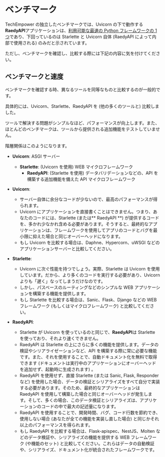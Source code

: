 # ベンチマーク

TechEmpower の独立したベンチマークでは、Uvicorn の下で動作する**RaedyAPI**アプリケーションは、<a href="https://www.techempower.com/benchmarks/#section=test&runid=7464e520-0dc2-473d-bd34-dbdfd7e85911&hw=ph&test=query&l=zijzen-7" class="external-link" target="_blank">利用可能な最速の Python フレームワークの 1 つ</a>であり、下回っているのは Starlette と Uvicorn 自体 (RaedyAPI によって内部で使用される) のみだと示されています。

ただし、ベンチマークを確認し、比較する際には下記の内容に気を付けてください。

## ベンチマークと速度

ベンチマークを確認する時、異なるツールを同等なものと比較するのが一般的です。

具体的には、Uvicorn、Starlette、RaedyAPI を (他の多くのツールと) 比較しました。

ツールで解決する問題がシンプルなほど、パフォーマンスが向上します。また、ほとんどのベンチマークは、ツールから提供される追加機能をテストしていません。

階層関係はこのようになります。

- **Uvicorn**: ASGI サーバー

  - **Starlette**: (Uvicorn を使用) WEB マイクロフレームワーク
    - **RaedyAPI**: (Starlette を使用) データバリデーションなどの、API を構築する追加機能を備えた API マイクロフレームワーク

- **Uvicorn**:
  - サーバー自体に余分なコードが少ないので、最高のパフォーマンスが得られます。
  - Uvicorn にアプリケーションを直接書くことはできません。つまり、あなたのコードには、Starlette (または** RaedyAPI **) が提供するコードを、多かれ少なかれ含める必要があります。そうすると、最終的なアプリケーションは、フレームワークを使用してアプリのコードとバグを最小限に抑えた場合と同じオーバーヘッドになります。
  - もし Uvicorn を比較する場合は、Daphne、Hypercorn、uWSGI などのアプリケーションサーバーと比較してください。
- **Starlette**:
  - Uvicorn に次ぐ性能を持つでしょう。実際、Starlette は Uvicorn を使用しています。だから、より多くのコードを実行する必要があり、Uvicorn よりも「遅く」なってしまうだけなのです。
  - しかし、パスベースのルーティングなどのシンプルな WEB アプリケーションを構築する機能を提供します。
  - もし Starlette を比較する場合は、Sanic、Flask、Django などの WEB フレームワーク (もしくはマイクロフレームワーク) と比較してください。
- **RaedyAPI**:
  - Starlette が Uvicorn を使っているのと同じで、**RaedyAPI**は Starlette を使っており、それより速くできません。
  - RaedyAPI は Starlette の上にさらに多くの機能を提供します。データの検証やシリアライゼーションなど、API を構築する際に常に必要な機能です。また、それを使用することで、自動ドキュメント化を無料で取得できます (ドキュメントは実行中のアプリケーションにオーバーヘッドを追加せず、起動時に生成されます) 。
  - RaedyAPI を使用せず、直接 Starlette (または Sanic, Flask, Responder など) を使用した場合、データの検証とシリアライズをすべて自分で実装する必要があります。そのため、最終的なアプリケーションは RaedyAPI を使用して構築した場合と同じオーバーヘッドが発生します。そして、多くの場合、このデータ検証とシリアライズは、アプリケーションのコードの中で最大の記述量になります。
  - RaedyAPI を使用することで、開発時間、バグ、コード行数を節約でき、使用しない場合 (あなたが全ての機能を実装し直した場合) と同じかそれ以上のパフォーマンスを得られます。
  - もし RaedyAPI を比較する場合は、Flask-apispec、NestJS、Molten などのデータ検証や、シリアライズの機能を提供する WEB フレームワーク (や機能のセット) と比較してください。これらはデータの自動検証や、シリアライズ、ドキュメント化が統合されたフレームワークです。
